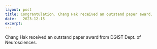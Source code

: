 ```yaml
---
layout: post
title: Congrantulation. Chang Hak received an outstand paper award.
date:   2023-12-15
excerpt: 
---
```

Chang Hak received an outstand paper award from DGIST Dept. of Neurosciences.

